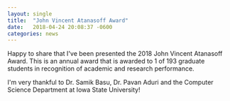 ```yaml
---
layout: single
title:  "John Vincent Atanasoff Award"
date:   2018-04-24 20:08:37 -0600
categories: news
---
```

Happy to share that I've been presented the 2018 John Vincent Atanasoff Award. This is an annual award that is awarded to 1 of 193 graduate students in recognition of academic and research performance.

I'm very thankful to Dr. Samik Basu, Dr. Pavan Aduri and the Computer Science Department at Iowa State University!

